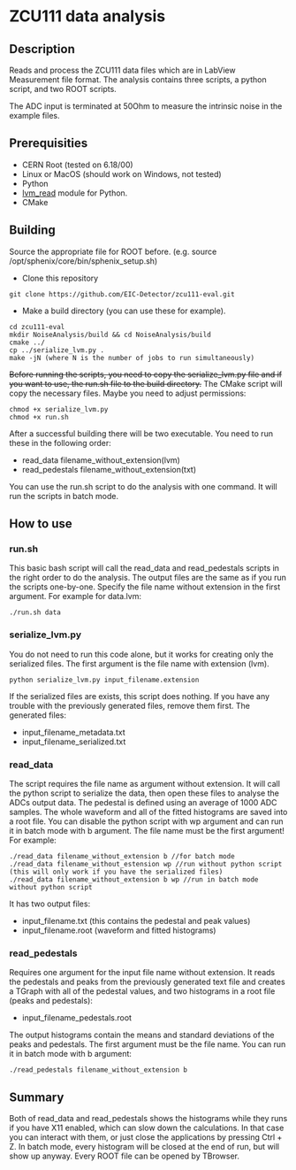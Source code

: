 # ZCU111 data analysis

## Description
Reads and process the ZCU111 data files which are in LabView Measurement file format. The analysis contains three scripts, a python script, and two ROOT scripts.

The ADC input is terminated at 50Ohm to measure the intrinsic noise in the example files.

## Prerequisities
* CERN Root (tested on 6.18/00)
* Linux or MacOS (should work on Windows, not tested)
* Python
* [lvm_read](https://pypi.org/project/lvm_read/#files) module for Python.
* CMake

## Building
Source the appropriate file for ROOT before. (e.g. source /opt/sphenix/core/bin/sphenix_setup.sh)
* Clone this repository
```
git clone https://github.com/EIC-Detector/zcu111-eval.git
```
* Make a build directory (you can use these for example).
```
cd zcu111-eval
mkdir NoiseAnalysis/build && cd NoiseAnalysis/build
cmake ../
cp ../serialize_lvm.py .
make -jN (where N is the number of jobs to run simultaneously)
```

~~Before running the scripts, you need to copy the serialize_lvm.py file and if you want to use, the run.sh file to the build directory.~~
The CMake script will copy the necessary files. Maybe you need to adjust permissions:
```
chmod +x serialize_lvm.py
chmod +x run.sh
```

After a successful building there will be two executable. You need to run these in the following order:
* read_data filename_without_extension(lvm)
* read_pedestals filename_without_extension(txt)

You can use the run.sh script to do the analysis with one command. It will run the scripts in batch mode.

## How to use
### run.sh
This basic bash script will call the read_data and read_pedestals scripts in the right order to do the analysis. The output files are the same as if you run the scripts one-by-one.
Specify the file name without extension in the first argument. For example for data.lvm:
```
./run.sh data
```

### serialize_lvm.py
You do not need to run this code alone, but it works for creating only the serialized files. The first argument is the file name with extension (lvm).
```
python serialize_lvm.py input_filename.extension
```
If the serialized files are exists, this script does nothing. If you have any trouble with the previously generated files, remove them first. 
The generated files:
* input_filename_metadata.txt
* input_filename_serialized.txt

### read_data
The script requires the file name as argument without extension. It will call the python script to serialize the data, then open these files to analyse the ADCs output data.
The pedestal is defined using an average of 1000 ADC samples. The whole waveform and all of the fitted histograms are saved into a root file.
You can disable the python script with wp argument and can run it in batch mode with b argument. The file name must be the first argument!
For example:
```
./read_data filename_without_extension b //for batch mode
./read_data filename_without_estension wp //run without python script (this will only work if you have the serialized files)
./read_data filename_without_extension b wp //run in batch mode without python script
```
It has two output files:
* input_filename.txt (this contains the pedestal and peak values)
* input_filename.root (waveform and fitted histograms)

### read_pedestals
Requires one argument for the input file name without extension. It reads the pedestals and peaks from the previously generated text file and creates a TGraph with all of the pedestal values, and two histograms in a root file (peaks and pedestals):
* input_filename_pedestals.root

The output histograms contain the means and standard deviations of the peaks and pedestals.
The first argument must be the file name. You can run it in batch mode with b argument:
```
./read_pedestals filename_without_extension b
```

## Summary
Both of read_data and read_pedestals shows the histograms while they runs if you have X11 enabled, which can slow down the calculations. In that case you can interact with them, or just close the applications by pressing Ctrl + Z.
In batch mode, every histogram will be closed at the end of run, but will show up anyway.
Every ROOT file can be opened by TBrowser.